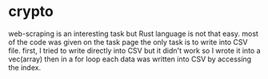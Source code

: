 # crypto

web-scraping is an interesting task but Rust language is not that easy. most of the code was given on the task page the only task is to write into  CSV file. first, I tried to write directly into CSV but it didn't work so I wrote it into a  vec(array)  then in a for loop each data was written into CSV by accessing the index.